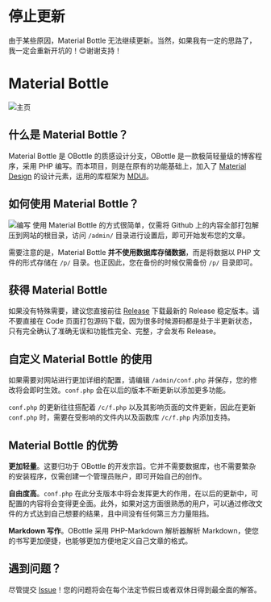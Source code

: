 # 停止更新
由于某些原因，Material Bottle 无法继续更新。当然，如果我有一定的思路了，我一定会重新开坑的！😊谢谢支持！

# Material Bottle 
![主页](https://i.loli.net/2018/10/06/5bb8c8ba220ca.png)

## 什么是 Material Bottle？
Material Bottle 是 OBottle 的质感设计分支，OBottle 是一款极简轻量级的博客程序，采用 PHP 编写。而本项目，则是在原有的功能基础上，加入了 [Material Design](https://material.io) 的设计元素，运用的库框架为 [MDUI](https://github.com/zdhxiong/mdui)。

## 如何使用 Material Bottle？
![编写](https://i.loli.net/2018/10/06/5bb8c8b9499b2.png)
使用 Material Bottle 的方式很简单，仅需将 Github 上的内容全部打包解压到网站的根目录，访问 `/admin/` 目录进行设置后，即可开始发布您的文章。

需要注意的是，Material Bottle **并不使用数据库存储数据**，而是将数据以 PHP 文件的形式存储在 `/p/` 目录。也正因此，您在备份的时候仅需备份 `/p/` 目录即可。

## 获得 Material Bottle
如果没有特殊需要，建议您直接前往 [Release](https://github.com/Subilan/MDBottle/releases) 下载最新的 Release 稳定版本。请不要直接在 Code 页面打包源码下载，因为很多时候源码都是处于半更新状态，只有完全确认了准确无误和功能性完全、完整，才会发布 Release。

## 自定义 Material Bottle 的使用
如果需要对网站进行更加详细的配置，请编辑 `/admin/conf.php` 并保存，您的修改将会即时生效。`conf.php` 会在以后的版本不断更新以添加更多功能。

`conf.php` 的更新往往搭配着 `/c/f.php` 以及其影响页面的文件更新，因此在更新 `conf.php` 时，需要在受影响的文件内以及函数库 `/c/f.php` 内添加支持。

## Material Bottle 的优势
**更加轻量**。这要归功于 OBottle 的开发宗旨。它并不需要数据库，也不需要繁杂的安装程序，仅需创建一个管理员账户，即可开始自己的创作。

**自由度高**。`conf.php` 在此分支版本中将会发挥更大的作用，在以后的更新中，可配置的内容将会变得更全面。此外，如果对这方面很熟悉的用户，可以通过修改文件的方式达到自己想要的结果，且中间没有任何第三方力量阻挡。

**Markdown 写作**。OBottle 采用 PHP-Markdown 解析器解析 Markdown，使您的书写更加便捷，也能够更加方便地定义自己文章的格式。

## 遇到问题？
尽管提交 [Issue](https://github.com/Subilan/MDBottle/issues)！您的问题将会在每个法定节假日或者双休日得到最全面的解答。
